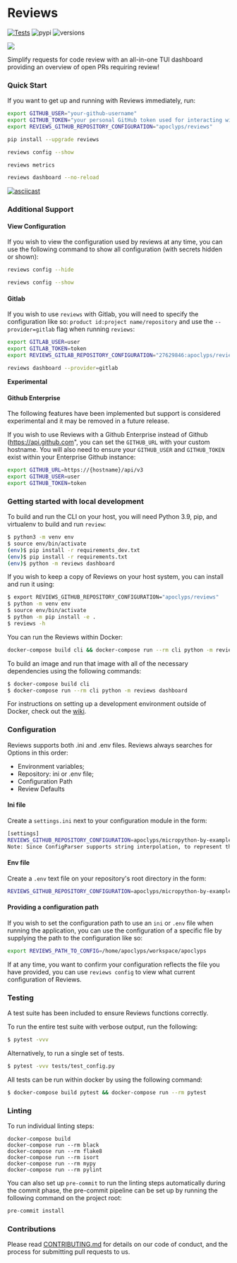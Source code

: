 # Reviews

[![Tests](https://github.com/apoclyps/reviews/actions/workflows/test.yml/badge.svg)](https://github.com/apoclyps/reviews/actions/workflows/test.yml)
![pypi](https://img.shields.io/pypi/v/reviews.svg)
![versions](https://img.shields.io/pypi/pyversions/reviews.svg)

![](https://banners.beyondco.de/Reviews.png?theme=light&packageManager=pip+install&packageName=reviews&pattern=plus&style=style_1&description=Monitor+requests+for+Code+Reviews&md=1&showWatermark=0&fontSize=225px&images=link&widths=250)

Simplify requests for code review with an all-in-one TUI dashboard providing an overview of open PRs requiring review!

### Quick Start

If you want to get up and running with Reviews immediately, run:

```bash
export GITHUB_USER="your-github-username"
export GITHUB_TOKEN="your personal GitHub token used for interacting with the API"
export REVIEWS_GITHUB_REPOSITORY_CONFIGURATION="apoclyps/reviews"

pip install --upgrade reviews

reviews config --show

reviews metrics

reviews dashboard --no-reload
```

[![asciicast](https://asciinema.org/a/414444.svg)](https://asciinema.org/a/414444)

### Additional Support

#### View Configuration

If you wish to view the configuration used by reviews at any time, you can use the following command to show all configuration (with secrets hidden or shown):

```bash
reviews config --hide

reviews config --show
```

#### Gitlab

If you wish to use `reviews` with Gitlab, you will need to specify the configuration like so: `product id:project name/repository` and use the `--provider=gitlab` flag when running `reviews`:

```bash
export GITLAB_USER=user
export GITLAB_TOKEN=token
export REVIEWS_GITLAB_REPOSITORY_CONFIGURATION="27629846:apoclyps/reviews"

reviews dashboard --provider=gitlab
```

**Experimental**

#### Github Enterprise

The following features have been implemented but support is considered experimental and it may be removed in a future release.

If you wish to use Reviews with a Github Enterprise instead of Github (https://api.github.com", you can set the `GITHUB_URL` with your custom hostname. You will also need to ensure your `GITHUB_USER` and `GITHUB_TOKEN` exist within your Enterprise Github instance:

```bash
export GITHUB_URL=https://{hostname}/api/v3
export GITHUB_USER=user
export GITHUB_TOKEN=token
```

### Getting started with local development

To build and run the CLI on your host, you will need Python 3.9, pip, and virtualenv to build and run `review`:

```bash
$ python3 -m venv env
$ source env/bin/activate
(env)$ pip install -r requirements_dev.txt
(env)$ pip install -r requirements.txt
(env)$ python -m reviews dashboard
```

If you wish to keep a copy of Reviews on your host system, you can install and run it using:

```bash
$ export REVIEWS_GITHUB_REPOSITORY_CONFIGURATION="apoclyps/reviews"
$ python -m venv env
$ source env/bin/activate
$ python -m pip install -e .
$ reviews -h
```

You can run the Reviews within Docker:

```bash
docker-compose build cli && docker-compose run --rm cli python -m reviews dashboard
```

To build an image and run that image with all of the necessary dependencies using the following commands:

```bash
$ docker-compose build cli
$ docker-compose run --rm cli python -m reviews dashboard
```

For instructions on setting up a development environment outside of Docker, check out the [wiki](https://github.com/apoclyps/reviews/wiki/Development-Enviromnent).

### Configuration

Reviews supports both .ini and .env files. Reviews always searches for Options in this order:

* Environment variables;
* Repository: ini or .env file;
* Configuration Path
* Review Defaults

#### Ini file
Create a `settings.ini` next to your configuration module in the form:

```bash
[settings]
REVIEWS_GITHUB_REPOSITORY_CONFIGURATION=apoclyps/micropython-by-example
Note: Since ConfigParser supports string interpolation, to represent the character % you need to escape it as %%.
```

#### Env file
Create a `.env` text file on your repository's root directory in the form:

```bash
REVIEWS_GITHUB_REPOSITORY_CONFIGURATION=apoclyps/micropython-by-example
```

#### Providing a configuration path

If you wish to set the configuration path to use an `ini` or `.env` file when running the application, you can use the configuration of a specific file by supplying the path to the configuration like so:

```bash
export REVIEWS_PATH_TO_CONFIG=/home/apoclyps/workspace/apoclyps
```

If at any time, you want to confirm your configuration reflects the file you have provided, you can use `reviews config` to view what current configuration of Reviews.

### Testing

A test suite has been included to ensure Reviews functions correctly.

To run the entire test suite with verbose output, run the following:

```bash
$ pytest -vvv
```

Alternatively, to run a single set of tests.

```bash
$ pytest -vvv tests/test_config.py
```

All tests can be run within docker by using the following command:

```bash
$ docker-compose build pytest && docker-compose run --rm pytest
```

### Linting

To run individual linting steps:

```
docker-compose build
docker-compose run --rm black
docker-compose run --rm flake8
docker-compose run --rm isort
docker-compose run --rm mypy
docker-compose run --rm pylint
```

You can also set up ``pre-commit`` to run the linting steps automatically during the commit phase,
the pre-commit pipeline can be set up by running the following command on the project root:
```bash
pre-commit install
```

### Contributions

Please read [CONTRIBUTING.md](CONTRIBUTING.md) for details on our code of conduct, and the process for submitting pull requests to us.
